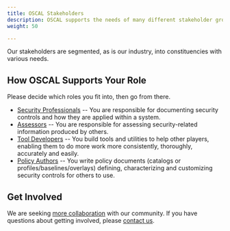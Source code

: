 ```yaml
---
title: OSCAL Stakeholders
description: OSCAL supports the needs of many different stakeholder groups.
weight: 50

---
```

Our stakeholders are segmented, as is our industry, into constituencies with various needs.

<!-- markdownlint-disable MD026 -->
## How OSCAL Supports Your Role
<!-- markdownlint-enable MD026 -->

Please decide which roles you fit into, then go from there.

* [Security Professionals](securitypros/) -- You are responsible for documenting security controls and how they are applied within a system.
* [Assessors](assessors/) -- You are responsible for assessing security-related information produced by others.
* [Tool Developers](tooldevelopers/) -- You build tools and utilities to help other players, enabling them to do more work more consistently, thoroughly, accurately and easily.
* [Policy Authors](contentcreators/) -- You write policy documents (catalogs or profiles/baselines/overlays) defining, characterizing and customizing security controls for others to use.

## Get Involved

We are seeking [more collaboration](/contribute/) with our community. If you have questions about getting involved, please [contact us](/contribute/contact/).
